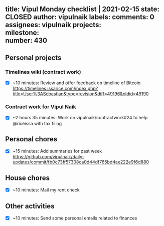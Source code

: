 title:	Vipul Monday checklist | 2021-02-15
state:	CLOSED
author:	vipulnaik
labels:	
comments:	0
assignees:	vipulnaik
projects:	
milestone:	
number:	430
--
## Personal projects

### Timelines wiki (contract work)

- [x] ~10 minutes: Review and offer feedback on timeline of Bitcoin https://timelines.issarice.com/index.php?title=User%3ASebastian&type=revision&diff=49196&oldid=49190

### Contract work for Vipul Naik

- [x] ~2 hours 35 minutes: Work on vipulnaik/contractwork#24 to help @riceissa with tax filing

## Personal chores

- [x] ~15 minutes: Add summaries for past week https://github.com/vipulnaik/daily-updates/commit/fb0c73ff57308ca0d44df765bd4ae222e9f6d880

## House chores

- [x] ~10 minutes: Mail my rent check

## Other activities

- [x] ~10 minutes: Send some personal emails related to finances 
